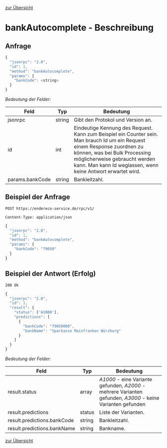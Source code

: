 [zur Übersicht](../readme.md)

# bankAutocomplete - Beschreibung

## Anfrage

```javascript
{
  "jsonrpc": "2.0",
  "id": 1,
  "method": "bankAutocomplete",
  "params": {
    "bankCode": <string>
  }  
}
```

*Bedeutung der Felder:*

| Feld | Typ | Bedeutung |
| ---- | --- | --------- |
| jsonrpc | string | Gibt den Protokol und Version an. |
| id | int | Eindeutige Kennung des Request. Kann zum Beispiel ein Counter sein. Man brauch Id um ein Request einem Response zuordnen zu können, was bei Bulk Processing möglicherweise gebraucht werden kann. Man kann Id weglassen, wenn keine Antwort erwartet wird. |
| params.bankCode | string | Bankleitzahl. |

## Beispiel der Anfrage

```
POST https://endereco-service.de/rpc/v1/

Content-Type: application/json
```

```javascript
{
  "jsonrpc": "2.0",
  "id": 1,
  "method": "bankAutocomplete",
  "params": {
    "bankCode": "79050"
  }
}
```

## Beispiel der Antwort (Erfolg)

```
200 Ok
```

```javascript
{
  "jsonrpc": "2.0",
  "id": 1,
  "result": {
    "status": ['A1000'],
    "predictions": [
      {
        "bankCode": "79050000",
        "bankName": "Sparkasse Mainfranken Würzburg"
      }
    ]
  }
}
```

*Bedeutung der Felder:*

| Feld | Typ | Bedeutung |
| ---- | --- | --------- |
| result.status | array | *A1000* - eine Variante gefunden, *A2000* - mehrere Varianten gefunden, *A3000* - keine Varianten gefunden |
| result.predictions | status | Liste der Varianten. |
| result.predictions.bankCode | string | Bankleitzahl. |
| result.predictions.bankName | string | Bankname. |


[zur Übersicht](../readme.md)
